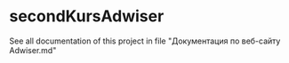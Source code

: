 # secondKursAdwiser
See all documentation of this project in file "Документация по веб-сайту Adwiser.md"
